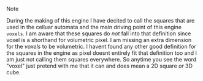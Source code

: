 > [!NOTE]  
> During the making of this engine I have decited to call the squares that are used in the celluar automata and the main driving point of this engine `voxels`. I am aware that these squares do *not* fall into that definition since voxel is a shorthand for volumetric pixel. I am missing an extra dimension for the *voxels* to be volumetric. I havent found any other good definition for the squares in the engine as pixel doesnt entirely fit that definition too and I am just not calling them squares everywhere. So anytime you see the word "voxel" just pretend with me that it can and does mean a 2D square *or* 3D cube.